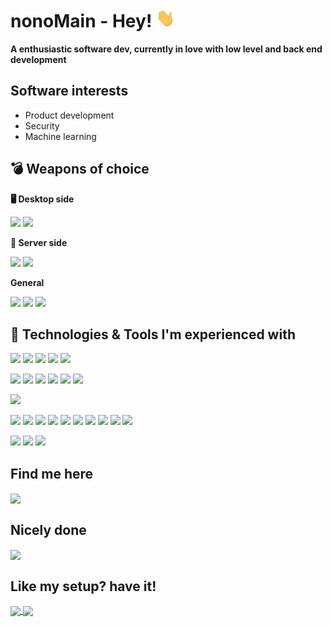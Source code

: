 <!-- badges are from https://github.com/simple-icons/simple-icons/blob/develop/slugs.md -->
# nonoMain - Hey! <img src="https://raw.githubusercontent.com/nonoMain/nonoMain/master/wave.gif" width="30px" height="30px" />
**A enthusiastic software dev, currently in love with low level and back end development**

## Software interests
- Product development
- Security
- Machine learning

## 💣 Weapons of choice
**🖥️ Desktop side**

![](https://img.shields.io/badge/OS-Arch_linux-informational?style=flat&logo=archlinux&logoColor=white&color=2166a6)
![](https://img.shields.io/badge/Text_editor-Neovim-informational?style=flat&logo=neovim&logoColor=white&color=22a664)

**📡 Server side**

![](https://img.shields.io/badge/OS-CentOS_linux-informational?style=flat&logo=centos&logoColor=white&color=2166a6)
![](https://img.shields.io/badge/Text_editor-Vim-informational?style=flat&logo=vim&logoColor=white&color=22a664)

**General**

![](https://img.shields.io/badge/Shell-Bash-informational?style=flat&logo=gnubash&logoColor=white&color=22a664)
![](https://img.shields.io/badge/Git_client-Lazygit-informational?style=flat&logo=git&logoColor=white&color=22a664)
![](https://img.shields.io/badge/Browser-Brave-informational?style=flat&logo=brave&logoColor=white&color=22a664)

## 🔧 Technologies & Tools I'm experienced with
<!-- OS -->
![](https://img.shields.io/badge/OS-Linux-informational?style=flat&logo=linux&logoColor=white&color=2166a6)
![](https://img.shields.io/badge/OS-CentOS_linux-informational?style=flat&logo=centos&logoColor=white&color=2166a6)
![](https://img.shields.io/badge/OS-Arch_linux-informational?style=flat&logo=archlinux&logoColor=white&color=2166a6)
![](https://img.shields.io/badge/OS-Raspbian-informational?style=flat&logo=raspberrypi&logoColor=white&color=2166a6)
![](https://img.shields.io/badge/"OS"-Windows-informational?style=flat&logo=windows&logoColor=white&color=2166a6)
<!-- Tools -->
![](https://img.shields.io/badge/Tool-Git-informational?style=flat&logo=git&logoColor=white&color=22a664)
![](https://img.shields.io/badge/Tool-Make-informational?style=flat&logo=cmake&logoColor=white&color=22a664)
![](https://img.shields.io/badge/Tool-Cmake-informational?style=flat&logo=cmake&logoColor=white&color=22a664)
![](https://img.shields.io/badge/Tool-Virtualbox-informational?style=flat&logo=virtualbox&logoColor=white&color=22a664)
![](https://img.shields.io/badge/Tool-QEMU-informational?style=flat&logo=qemu&logoColor=white&color=22a664)
![](https://img.shields.io/badge/Tool-Docker-informational?style=flat&logo=docker&logoColor=white&color=22a664)
<!-- Protocols -->
![](https://img.shields.io/badge/Protocol-MQTT-informational?style=flat&color=22a664)
<!-- Programming languages -->
![](https://img.shields.io/badge/Language-Assembly-informational?style=flat&logo=assemblyscript&logoColor=white&color=a62336)
![](https://img.shields.io/badge/Language-C-informational?style=flat&logo=c&logoColor=white&color=a62336)
![](https://img.shields.io/badge/Language-Cpp-informational?style=flat&logo=cplusplus&logoColor=white&color=a62336)
![](https://img.shields.io/badge/Language-Java-informational?style=flat&logo=oracle&logoColor=white&color=a62336)
![](https://img.shields.io/badge/Language-Go-informational?style=flat&logo=go&logoColor=white&color=a62336)
![](https://img.shields.io/badge/Language-Bash-informational?style=flat&logo=gnubash&logoColor=white&color=a62336)
![](https://img.shields.io/badge/Language-Lua-informational?style=flat&logo=lua&logoColor=white&color=a62336)
![](https://img.shields.io/badge/Language-Python-informational?style=flat&logo=python&logoColor=white&color=a62336)
![](https://img.shields.io/badge/Language-C%23-informational?style=flat&logo=csharp&logoColor=white&color=a62336)
![](https://img.shields.io/badge/Language-SQL-informational?style=flat&logo=sqlite&logoColor=white&color=a62336)
<!-- IDEs -->
![](https://img.shields.io/badge/IDE-VisualStudio-informational?style=flat&logo=visualstudio&logoColor=white&color=5043ff)
![](https://img.shields.io/badge/IDE-Eclipse-informational?style=flat&logo=eclipseide&logoColor=white&color=5043ff)
![](https://img.shields.io/badge/IDE-Pycharm-informational?style=flat&logo=pycharm&logoColor=white&color=5043ff)

## Find me here
<a href="https://www.linkedin.com/in/noam-eliyahu-05751a242/">
  <img align="center" src="https://img.shields.io/badge/LinkedIn-Noam_Daniel_Eliyahu-informational?style=flat&logo=linkedin&logoColor=white&color=0a66c2" />
</a>

## Nicely done
<a href="https://github.com/nonoMain/keeper">
  <img align="center" src="https://github-readme-stats.vercel.app/api/pin/?username=nonoMain&repo=keeper&title_color=21bcdb&text_color=c9cacc&icon_color=21bcdb&bg_color=1d1f21" />
</a>

## Like my setup? have it!
<a href="https://github.com/nonoMain/nonoArch">
  <img align="center" src="https://github-readme-stats.vercel.app/api/pin/?username=nonoMain&repo=nonoArch&title_color=21bcdb&text_color=c9cacc&icon_color=21bcdb&bg_color=1d1f21" />
</a>
<a href="https://github.com/nonoMain/nvimrc">
  <img align="center" src="https://github-readme-stats.vercel.app/api/pin/?username=nonoMain&repo=nvimrc&title_color=21bcdb&text_color=c9cacc&icon_color=21bcdb&bg_color=1d1f21" />
</a>
